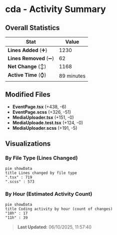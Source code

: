 # cda - Activity Summary 

## Overall Statistics

| Stat                   | Value                                                             |
| ---------------------- | ----------------------------------------------------------------- |
| **Lines Added** (➕)   | 1230                                          |
| **Lines Removed** (➖) | 62                                        |
| **Net Change** (↕)    | 1168                |
| **Active Time** (⌚)   | 89 minutes |


## Modified Files
- **EventPage.tsx** (+438, -6)
- **EventPage.scss** (+326, -51)
- **MediaUploader.tsx** (+151, -0)
- **MediaUploade.test.tsx** (+124, -0)
- **MediaUploader.scss** (+191, -5)

## Visualizations

### By File Type (Lines Changed)

```mermaid
pie showData
title Lines changed by file type
".tsx" : 719
".scss" : 573
```

### By Hour (Estimated Activity Count)

```mermaid
pie showData
title Coding activity by hour (count of changes)
"10h" : 17
"11h" : 39
```


> **Last Updated:** 06/10/2025, 11:57:40